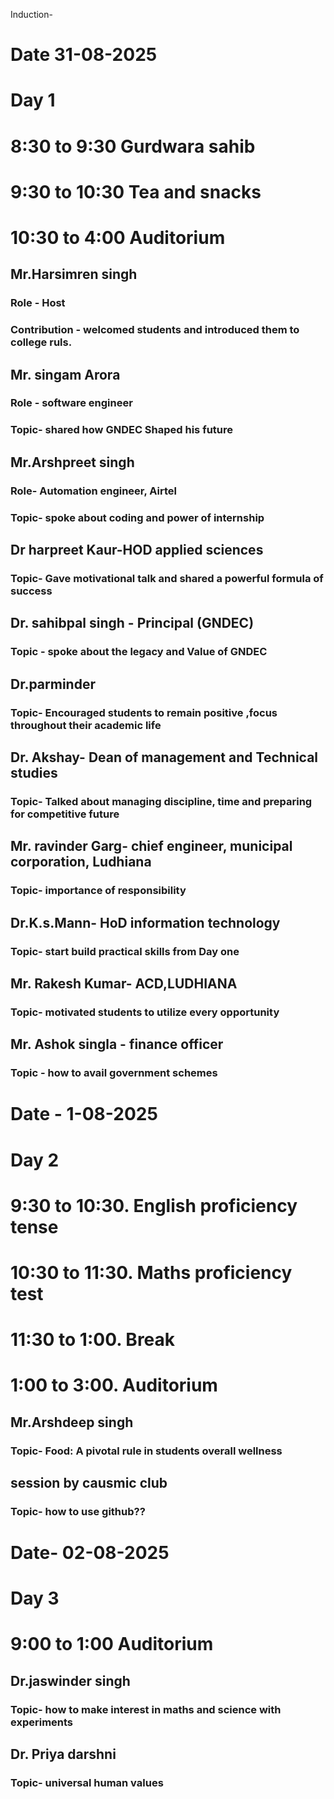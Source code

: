 Induction-
# Date  31-08-2025
# Day 1
# 8:30 to 9:30  Gurdwara sahib 
# 9:30 to 10:30  Tea and snacks 
# 10:30 to 4:00  Auditorium 
## Mr.Harsimren singh
### Role - Host 
### Contribution - welcomed students and introduced them to college  ruls.        
## Mr. singam Arora
### Role - software engineer 
### Topic- shared  how GNDEC Shaped his future 
## Mr.Arshpreet singh
### Role- Automation engineer, Airtel
### Topic- spoke about coding and power of internship 
## Dr harpreet Kaur-HOD applied sciences 
### Topic- Gave motivational talk and shared a powerful formula of success 
## Dr. sahibpal singh - Principal (GNDEC)
### Topic - spoke about  the legacy  and Value of GNDEC 
## Dr.parminder 
### Topic- Encouraged students to remain positive ,focus  throughout their academic life 
## Dr. Akshay- Dean of management and Technical studies 
### Topic- Talked about managing  discipline, time and preparing for  competitive  future
## Mr. ravinder Garg- chief engineer, municipal corporation, Ludhiana 
### Topic- importance of  responsibility 
## Dr.K.s.Mann- HoD information  technology 
### Topic- start  build  practical  skills from Day one
## Mr. Rakesh Kumar- ACD,LUDHIANA 
### Topic- motivated students  to utilize every opportunity 
## Mr. Ashok singla - finance officer
### Topic - how to avail  government schemes 
# Date - 1-08-2025
# Day 2
# 9:30 to 10:30.       English proficiency tense
# 10:30 to 11:30.       Maths proficiency  test 
# 11:30 to 1:00.        Break
# 1:00 to 3:00.         Auditorium 
## Mr.Arshdeep singh 
### Topic- Food: A pivotal rule in students  overall  wellness 
## session  by causmic club
### Topic- how to use github??
# Date- 02-08-2025
# Day 3
# 9:00 to 1:00       Auditorium 
## Dr.jaswinder singh
### Topic- how  to make interest in maths and science with experiments
##  Dr. Priya darshni
### Topic- universal human values 
